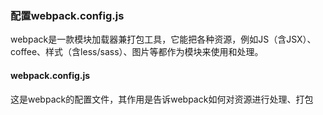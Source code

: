### 配置webpack.config.js

webpack是一款模块加载器兼打包工具，它能把各种资源，例如JS（含JSX）、coffee、样式（含less/sass）、图片等都作为模块来使用和处理。

#### webpack.config.js

这是webpack的配置文件，其作用是告诉webpack如何对资源进行处理、打包